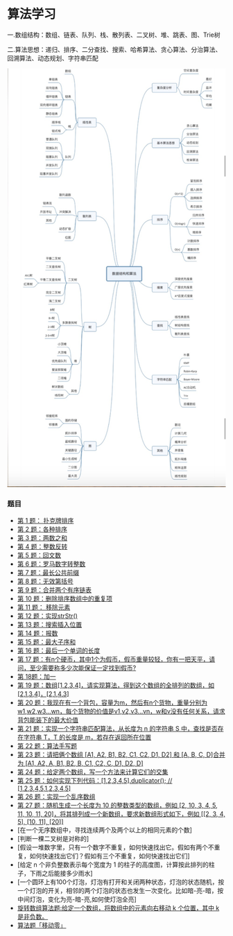 # 算法学习
一.数组结构：数组、链表、队列、栈、散列表、二叉树、堆、跳表、图、Trie树

二.算法思想：递归、排序、二分查找、搜索、哈希算法、贪心算法、分治算法、回溯算法、动态规划、字符串匹配

 ![](/images/算法思维图.jpg)
### 题目
- [第 1 题： 扑克牌排序](https://github.com/LuoShengMen/StudyNotes/blob/master/algorithm/%E7%AC%AC%E4%B8%80%E9%A2%98.md)
- [第 2 题：各种排序](https://github.com/LuoShengMen/StudyNotes/blob/master/algorithm/%E7%AC%AC%E4%BA%8C%E9%A2%98.md)
- [第 3 题：两数之和](https://github.com/LuoShengMen/StudyNotes/blob/master/algorithm/%E7%AC%AC%E4%B8%89%E9%A2%98.md)
- [第 4 题：整数反转 ](https://github.com/LuoShengMen/StudyNotes/blob/master/algorithm/%E7%AC%AC%E5%9B%9B%E9%A2%98.md)
- [第 5 题：回文数](https://github.com/LuoShengMen/StudyNotes/blob/master/algorithm/%E7%AC%AC%E4%BA%94%E9%A2%98.md)
- [第 6 题：罗马数字转整数](https://github.com/LuoShengMen/StudyNotes/blob/master/algorithm/%E7%AC%AC%E5%85%AD%E9%A2%98.md)
- [第 7 题：最长公共前缀](https://github.com/LuoShengMen/StudyNotes/blob/master/algorithm/%E7%AC%AC%E4%B8%83%E9%A2%98.md)
- [第 8 题：无效第括号](https://github.com/LuoShengMen/StudyNotes/blob/master/algorithm/%E7%AC%AC%E5%85%AB%E9%A2%98.md)
- [第 9 题：合并两个有序链表](https://github.com/LuoShengMen/StudyNotes/blob/master/algorithm/%E7%AC%AC%E4%B9%9D%E9%A2%98.md.)
- [第 10 题：删除排序数组中的重复项](https://github.com/LuoShengMen/StudyNotes/blob/master/algorithm/%E7%AC%AC%E5%8D%81%E9%A2%98.md)
- [第 11 题： 移除元素](https://github.com/LuoShengMen/StudyNotes/blob/master/algorithm/%E7%AC%AC%E5%8D%81%E4%B8%80%E9%A2%98.md)
- [第 12 题：实现strStr()](https://github.com/LuoShengMen/StudyNotes/blob/master/algorithm/%E7%AC%AC%E5%8D%81%E4%BA%8C%E9%A2%98.md)
- [第 13 题：搜索插入位置](https://github.com/LuoShengMen/StudyNotes/blob/master/algorithm/%E7%AC%AC%E5%8D%81%E4%B8%89%E9%A2%98.md)
- [第 14 题：报数](https://github.com/LuoShengMen/StudyNotes/blob/master/algorithm/%E7%AC%AC%E5%8D%81%E5%9B%9B%E9%A2%98.md)
- [第 15 题：最大子序和](https://github.com/LuoShengMen/StudyNotes/issues/9)
- [第 16 题：最后一个单词的长度](https://github.com/LuoShengMen/StudyNotes/issues/10)
- [第 17 题：有n个硬币，其中1个为假币，假币重量较轻，你有一把天平，请问，至少需要称多少次能保证一定找到假币?](https://github.com/LuoShengMen/StudyNotes/issues/162)
- [第 18题：加一](https://github.com/LuoShengMen/StudyNotes/blob/master/algorithm/%E7%AC%AC%E5%8D%81%E5%85%AB%E9%A2%98.md)
- [第 19 题：数组[1,2,3,4]，请实现算法，得到这个数组的全排列的数组，如[2,1,3,4]，[2,1,4,3]](https://github.com/LuoShengMen/StudyNotes/issues/392)
- [第 20 题：我现在有一个背包，容量为m，然后有n个货物，重量分别为w1,w2,w3...wn，每个货物的价值是v1,v2,v3...vn，w和v没有任何关系，请求背包能装下的最大价值](https://github.com/LuoShengMen/StudyNotes/issues/398)
- [第 21 题：实现一个字符串匹配算法，从长度为 n 的字符串 S 中，查找是否存在字符串 T，T 的长度是 m，若存在返回所在位置](https://github.com/LuoShengMen/StudyNotes/issues/399)
- [第 22 题：算法手写题](https://github.com/LuoShengMen/StudyNotes/issues/31)
- [第 23 题：请把俩个数组 [A1, A2, B1, B2, C1, C2, D1, D2] 和 [A, B, C, D]合并为 [A1, A2, A, B1, B2, B, C1, C2, C, D1, D2, D]](https://github.com/LuoShengMen/StudyNotes/issues/49)
 - [第 24 题：给定两个数组，写一个方法来计算它们的交集](https://github.com/LuoShengMen/StudyNotes/issues/258)
 - [第 25 题：如何实现下列代码：[1,2,3,4,5].duplicator(); // [1,2,3,4,5,1,2,3,4,5]](https://github.com/LuoShengMen/StudyNotes/issues/275)
 - [第 26 题：实现一个乱序数组](https://github.com/LuoShengMen/StudyNotes/issues/279)
 - [第 27 题：随机生成一个长度为 10 的整数类型的数组，例如 [2, 10, 3, 4, 5, 11, 10, 11, 20]，将其排列成一个新数组，要求新数组形式如下，例如 [[2, 3, 4, 5], [10, 11], [20]]](https://github.com/LuoShengMen/StudyNotes/issues/382)
 - [在一个无序数组中，寻找连续两个及两个以上的相同元素的个数]
 - [判断一棵二叉树是对称的]
 - [假设一堆数字里，只有一个数字不重复，如何快速找出它。假如有两个不重复，如何快速找出它们？假如有三个不重复，如何快速找出它们]
 - [给定 n 个非负整数表示每个宽度为 1 的柱子的高度图，计算按此排列的柱子，下雨之后能接多少雨水]
 - [一个圆环上有100个灯泡，灯泡有打开和关闭两种状态，灯泡的状态随机，按一个灯泡的开关，相邻的两个灯泡的状态也发生一次变化。比如暗-亮-暗，按中间灯泡，变化为亮-暗-亮,如何使灯泡全亮]
 - [旋转数组算法题:给定一个数组，将数组中的元素向右移动 k 个位置，其中 k 是非负数。](https://github.com/LuoShengMen/StudyNotes/issues/458)
 - [算法题「移动零」](https://github.com/LuoShengMen/StudyNotes/issues/458)
